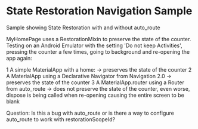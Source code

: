 # State Restoration Navigation Sample
 Sample showing State Restoration with and without auto_route

MyHomePage uses a RestorationMixin to preserve the state of the counter. 
Testing on an Android Emulator with the setting 'Do not keep Activities', pressing the counter a few times, going to background and re-opening the app again:

1 A simple MaterialApp with a home: -> preserves the state of the counter
2 A MaterialApp using a Declarative Navigator from Navigation 2.0 -> preserves the state of the counter
3 A MaterialApp.router using a Router from auto_route -> does not preserve the state of the counter, even worse, dispose is being called when re-opening causing the entire screen to be blank

Question: Is this a bug with auto_route or is there a way to configure auto_route to work with restorationScopeId?

